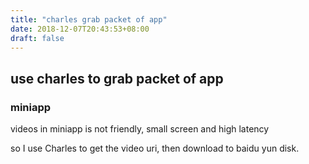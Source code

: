 ```yaml
---
title: "charles grab packet of app"
date: 2018-12-07T20:43:53+08:00
draft: false
---
```


## use charles to grab packet of app

### miniapp

videos in miniapp is not friendly, small screen and high latency

so I use Charles to get the video uri, then download to baidu yun disk.